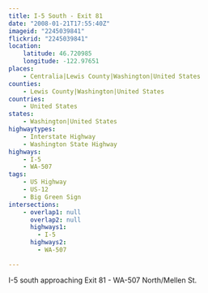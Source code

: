 ```yaml
---
title: I-5 South - Exit 81
date: "2008-01-21T17:55:40Z"
imageid: "2245039841"
flickrid: "2245039841"
location:
    latitude: 46.720985
    longitude: -122.97651
places:
    - Centralia|Lewis County|Washington|United States
counties:
    - Lewis County|Washington|United States
countries:
    - United States
states:
    - Washington|United States
highwaytypes:
    - Interstate Highway
    - Washington State Highway
highways:
    - I-5
    - WA-507
tags:
    - US Highway
    - US-12
    - Big Green Sign
intersections:
    - overlap1: null
      overlap2: null
      highways1:
        - I-5
      highways2:
        - WA-507

---
```

I-5 south approaching Exit 81 - WA-507 North/Mellen St.